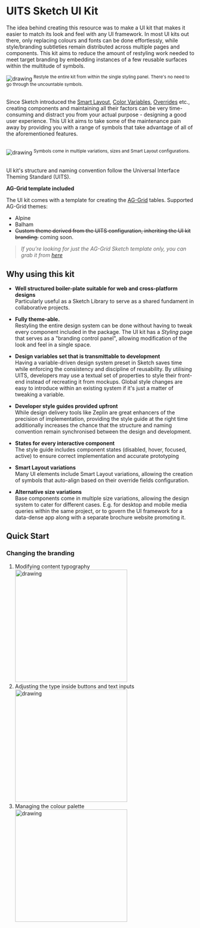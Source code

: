 # UITS Sketch UI Kit

<!-- [Download](https://github.com/botmad/UITS-Sketch-UI-Kit/releases/latest/download/UITS.sketch) -->

The idea behind creating this resource was to make a UI kit that makes it easier to match its look and feel with any UI framework. In most UI kits out there, only replacing colours and fonts can be done effortlessly, while style/branding subtleties remain distributed across multiple pages and components. This kit aims to reduce the amount of restyling work needed to meet target branding by embedding instances of a few reusable surfaces within the multitude of symbols.

<img src="https://palmaka.design/sketch-uits-db/styling-panel.jpg" alt="drawing"/>
<sup>Restyle the entire kit from within the single styling panel. There's no need to go through the uncountable symbols.</sup><br/><br/>

Since Sketch introduced the [Smart Layout](https://www.sketch.com/features/smart-layout), [Color Variables](https://www.sketch.com/docs/designing/styling/color-variables/), [Overrides](https://www.sketch.com/docs/designing/symbols/editing-symbols/#how-to-edit-instances-with-overrides) etc., creating components and maintaining all their factors can be very time-consuming and distract you from your actual purpose - designing a good user experience. This UI kit aims to take some of the maintenance pain away by providing you with a range of symbols that take advantage of all of the aforementioned features.<br/><br/>

<img src="https://palmaka.design/sketch-uits-db/button-variations.jpg" alt="drawing"/>
<sup>Symbols come in multiple variations, sizes and Smart Layout configurations.</sup><br/><br/>

UI kit's structure and naming convention follow the Universal Interface Theming Standard (UITS).

__AG-Grid template included__

The UI kit comes with a template for creating the [AG-Grid](https://www.ag-grid.com/) tables. Supported AG-Grid themes:
- Alpine
- Balham
- ~~Custom theme derived from the UITS configuration, inheriting the UI kit branding.~~ coming soon.

> _If you're looking for just the AG-Grid Sketch template only, you can grab it from [here](https://github.com/botmad/AG-Grid-Sketch-Kit)_

## Why using this kit
- __Well structured boiler-plate suitable for web and cross-platform designs__  
Particularly useful as a Sketch Library to serve as a shared fundament in collaborative projects.

- __Fully theme-able.__  
Restyling the entire design system can be done without having to tweak every component included in the package. The UI kit has a _Styling_ page that serves as a "branding control panel", allowing modification of the look and feel in a single space.

- __Design variables set that is transmittable to development__  
Having a variable-driven design system preset in Sketch saves time while enforcing the consistency and discipline of reusability. By utilising UITS, developers may use a textual set of properties to style their front-end instead of recreating it from mockups. Global style changes are easy to introduce within an existing system if it's just a matter of tweaking a variable.

- __Developer style guides provided upfront__  
While design delivery tools like Zeplin are great enhancers of the precision of implementation, providing the style guide at the right time additionally increases the chance that the structure and naming convention remain synchronised between the design and development. 

- __States for every interactive component__  
The style guide includes component states (disabled, hover, focused, active) to ensure correct implementation and accurate prototyping

- __Smart Layout variations__  
Many UI elements include Smart Layout variations, allowing the creation of symbols that auto-align based on their override fields configuration.

- __Alternative size variations__  
Base components come in multiple size variations, allowing the design system to cater for different cases. E.g. for desktop and mobile media queries within the same project, or to govern the UI framework for a data-dense app along with a separate brochure website promoting it.

## Quick Start

### Changing the branding

1. Modifying content typography<br>
    [<img src="https://palmaka.design/sketch-uits-db/styling_content_type@2x.jpg" alt="drawing" width="300"/>](https://www.youtube.com/watch?v=-n2LW7VJLyQ)
2. Adjusting the type inside buttons and text inputs<br>
    [<img src="https://palmaka.design/sketch-uits-db/styling_ui_type@2x.jpg" alt="drawing" width="300"/>](https://www.youtube.com/watch?v=4I2WlobJmes)
3. Managing the colour palette<br>
    [<img src="https://palmaka.design/sketch-uits-db/styling_ui_surfaces@2x.jpg" alt="drawing" width="300"/>](https://www.youtube.com/watch?v=Apicmluye-c)

<!-- 4. Restyling the UI's surfaces<br>
    [<img src="https://palmaka.design/sketch-uits-db/styling_color_palette@2x.jpg" alt="drawing" width="300"/>](#) -->

<!-- ### Using the kit

1. Providing the developer style guide upfront
2. Difference between the dark mode and over dark variations.
3. Using base surfaces
4. Using UI surface variations to reflect UI element state -->

